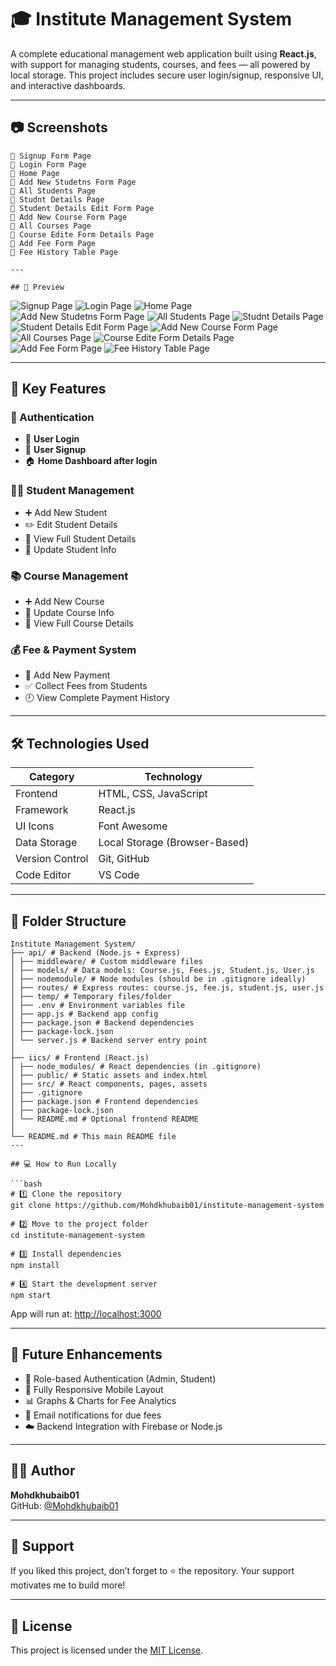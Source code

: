 # 🎓 Institute Management System

A complete educational management web application built using **React.js**, with support for managing students, courses, and fees — all powered by local storage. This project includes secure user login/signup, responsive UI, and interactive dashboards.

---

## 📷 Screenshots

```
📸 Signup Form Page
📸 Login Form Page
📸 Home Page
📸 Add New Studetns Form Page
📸 All Students Page
📸 Studnt Details Page
📸 Student Details Edit Form Page
📸 Add New Course Form Page
📸 All Courses Page
📸 Course Edite Form Details Page
📸 Add Fee Form Page
📸 Fee History Table Page

---

## 📸 Preview

```
![Signup Page](./screenShots/User-signup.png)
![Login Page](./screenShots/User-login.png)
![Home Page](./screenShots/Home-page.png)
![Add New Studetns Form Page](./screenShots/Add-new-student.png)
![All Students Page](./screenShots//All-students.png)
![Studnt Details Page](./screenShots/Student-full-details.png)
![Student Details Edit Form Page](./screenShots/Student-edit-details.png)
![Add New Course Form Page](./screenShots/Add-courses.png)
![All Courses Page](./screenShots/All-courses.png)
![Course Edite Form Details Page](./screenShots/)
![Add Fee Form Page](./screenShots/Add-fee.png)
![Fee History Table Page](./screenShots/Payment-History.png)

---

## 🚀 Key Features

### 👤 Authentication
- 🔐 **User Login**
- 📝 **User Signup**
- 🏠 **Home Dashboard after login**

### 🧑‍🎓 Student Management
- ➕ Add New Student  
- ✏️ Edit Student Details  
- 📄 View Full Student Details  
- 🔁 Update Student Info  

### 📚 Course Management
- ➕ Add New Course  
- 🔁 Update Course Info  
- 📄 View Full Course Details  

### 💰 Fee & Payment System
- 💸 Add New Payment  
- ✅ Collect Fees from Students  
- 🕘 View Complete Payment History  

---

## 🛠️ Technologies Used

| Category           | Technology                          |
|--------------------|--------------------------------------|
| Frontend           | HTML, CSS, JavaScript                |
| Framework          | React.js                             |
| UI Icons           | Font Awesome                         |
| Data Storage       | Local Storage (Browser-Based)        |
| Version Control    | Git, GitHub                          |
| Code Editor        | VS Code                              |

---

## 📁 Folder Structure

```
Institute Management System/
├── api/ # Backend (Node.js + Express)
│ ├── middleware/ # Custom middleware files
│ ├── models/ # Data models: Course.js, Fees.js, Student.js, User.js
│ ├── nodemodule/ # Node modules (should be in .gitignore ideally)
│ ├── routes/ # Express routes: course.js, fee.js, student.js, user.js
│ ├── temp/ # Temporary files/folder
│ ├── .env # Environment variables file
│ ├── app.js # Backend app config
│ ├── package.json # Backend dependencies
│ ├── package-lock.json
│ └── server.js # Backend server entry point
│
├── iics/ # Frontend (React.js)
│ ├── node_modules/ # React dependencies (in .gitignore)
│ ├── public/ # Static assets and index.html
│ ├── src/ # React components, pages, assets
│ ├── .gitignore
│ ├── package.json # Frontend dependencies
│ ├── package-lock.json
│ └── README.md # Optional frontend README
│
└── README.md # This main README file
---

## 💻 How to Run Locally

```bash
# 1️⃣ Clone the repository
git clone https://github.com/Mohdkhubaib01/institute-management-system

# 2️⃣ Move to the project folder
cd institute-management-system

# 3️⃣ Install dependencies
npm install

# 4️⃣ Start the development server
npm start
```

App will run at: [http://localhost:3000](http://localhost:3000)

---

## 📌 Future Enhancements

- 🔐 Role-based Authentication (Admin, Student)
- 📱 Fully Responsive Mobile Layout
- 📊 Graphs & Charts for Fee Analytics
- 📨 Email notifications for due fees
- ☁️ Backend Integration with Firebase or Node.js

---

## 👨‍💻 Author

**Mohdkhubaib01**  
GitHub: [@Mohdkhubaib01](https://github.com/Mohdkhubaib01)

---

## 🌟 Support

If you liked this project, don’t forget to ⭐ the repository. Your support motivates me to build more!

---

## 📃 License

This project is licensed under the [MIT License](LICENSE).
